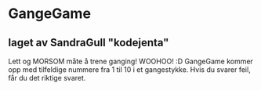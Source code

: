 # GangeGame

## laget av SandraGull "kodejenta"

Lett og MORSOM måte å trene ganging! WOOHOO! :D
GangeGame kommer opp med tilfeldige nummere fra 1 til 10 i et gangestykke.
Hvis du svarer feil, får du det riktige svaret.



